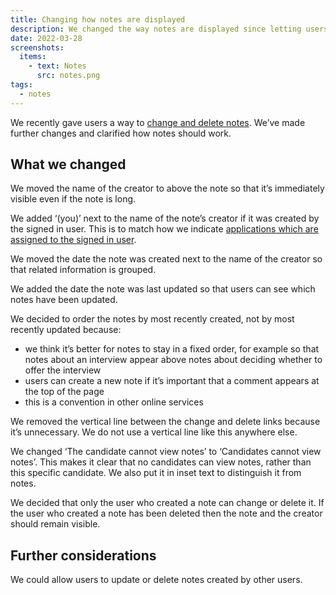 ```yaml
---
title: Changing how notes are displayed
description: We changed the way notes are displayed since letting users change or delete them.
date: 2022-03-28
screenshots:
  items:
    - text: Notes
      src: notes.png
tags:
  - notes
---
```


We recently gave users a way to [change and delete notes](/manage-teacher-training-applications/letting-users-change-and-delete-notes/). We’ve made further changes and clarified how notes should work.

## What we changed

We moved the name of the creator to above the note so that it’s immediately visible even if the note is long.

We added ‘(you)’ next to the name of the note’s creator if it was created by the signed in user. This is to match how we indicate [applications which are assigned to the signed in user](https://bat-design-history.netlify.app/manage-teacher-training-applications/assigning-applications-to-users/).

We moved the date the note was created next to the name of the creator so that related information is grouped.

We added the date the note was last updated so that users can see which notes have been updated.

We decided to order the notes by most recently created, not by most recently updated because:

- we think it’s better for notes to stay in a fixed order, for example so that notes about an interview appear above notes about deciding whether to offer the interview
- users can create a new note if it’s important that a comment appears at the top of the page
- this is a convention in other online services

We removed the vertical line between the change and delete links because it’s unnecessary. We do not use a vertical line like this anywhere else.

We changed ‘The candidate cannot view notes’ to ‘Candidates cannot view notes’. This makes it clear that no candidates can view notes, rather than this specific candidate. We also put it in inset text to distinguish it from notes.

We decided that only the user who created a note can change or delete it. If the user who created a note has been deleted then the note and the creator should remain visible.

## Further considerations

We could allow users to update or delete notes created by other users.
